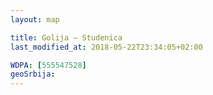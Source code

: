 ```yaml
---
layout: map

title: Golija – Studenica
last_modified_at: 2018-05-22T23:34:05+02:00

WDPA: [555547528]
geoSrbija:
---
```

